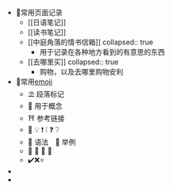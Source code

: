 - 🍄常用页面记录
	- [[日语笔记]]
	- [[读书笔记]]
	- [[中庭角落的情书信箱]]
	  collapsed:: true
		- 用于记录在各种地方看到的有意思的东西
	- [[去哪里买]]
	  collapsed:: true
		- 购物，以及去哪里购物安利
- 🍄常用[emoji](https://getemoji.com/)
	- ⛱ 段落标记
	- 🎈  用于概念
	- ⛩ 参考链接
	- 📌 💡 ❗️ ❕ ❓ ❔
	- 🌵 语法　🌰 举例
	- 📣 📢 💬 💭
	- ✔️❌⭐️
-
-